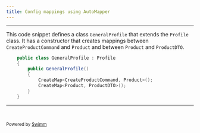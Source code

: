 ```yaml
---
title: Config mappings using AutoMapper
---
```

<SwmSnippet path="/Application/Mappings/GeneralProfile.cs" line="8">

---

This code snippet defines a class <SwmToken path="/Application/Mappings/GeneralProfile.cs" pos="8:5:5" line-data="    public class GeneralProfile : Profile">`GeneralProfile`</SwmToken> that extends the <SwmToken path="/Application/Mappings/GeneralProfile.cs" pos="8:9:9" line-data="    public class GeneralProfile : Profile">`Profile`</SwmToken> class. It has a constructor that creates mappings between <SwmToken path="/Application/Mappings/GeneralProfile.cs" pos="12:3:3" line-data="            CreateMap&lt;CreateProductCommand, Product&gt;();">`CreateProductCommand`</SwmToken> and <SwmToken path="/Domain/Entities/Product.cs" pos="11:3:3" line-data="        public Product()">`Product`</SwmToken> and between <SwmToken path="/Domain/Entities/Product.cs" pos="11:3:3" line-data="        public Product()">`Product`</SwmToken> and <SwmToken path="/Application/DTOs/ProductDTO.cs" pos="9:5:5" line-data="    public class ProductDTO">`ProductDTO`</SwmToken>.

```c#
    public class GeneralProfile : Profile
    {
        public GeneralProfile()
        {
            CreateMap<CreateProductCommand, Product>();
            CreateMap<Product, ProductDTO>();
        }
    }
```

---

</SwmSnippet>

&nbsp;

<SwmMeta version="3.0.0" repo-id="Z2l0aHViJTNBJTNBV2ViQVBJLU9uaW9uJTNBJTNBMTk1MExhYnM=" repo-name="WebAPI-Onion"><sup>Powered by [Swimm](https://app.swimm.io/)</sup></SwmMeta>
